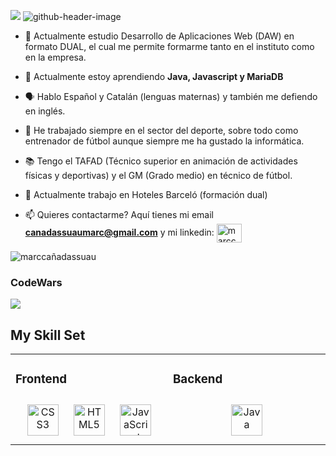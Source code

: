 ![](./your-header-image-name.png)
![github-header-image](https://github.com/mcanadas-dawi/mcanadas-dawi/assets/146749638/1c4b269e-5533-493f-9e21-ecece874284b)

<!--introducción-->
- 🔭 Actualmente estudio Desarrollo de Aplicaciones Web (DAW) en formato DUAL, el cual me permite formarme tanto en el instituto como en la empresa.

- 🌱 Actualmente estoy aprendiendo **Java, Javascript y MariaDB**

- 🗣️ Hablo Español y Catalán (lenguas maternas) y también me defiendo en inglés.

- 👷 He trabajado siempre en el sector del deporte, sobre todo como entrenador de fútbol aunque siempre me ha gustado la informática.

- 📚 Tengo el TAFAD (Técnico superior en animación de actividades físicas y deportivas) y el GM (Grado medio) en técnico de fútbol.

- 🏨 Actualmente trabajo en Hoteles Barceló (formación dual)

- 📫 Quieres contactarme? Aquí tienes mi email **canadassuaumarc@gmail.com** y mi linkedin:
<a href="https://linkedin.com/in/https://www.linkedin.com/in/marc-cañadas-suau-3911b7261/" target="blank"><img align="center" src="https://raw.githubusercontent.com/rahuldkjain/github-profile-readme-generator/master/src/images/icons/Social/linked-in-alt.svg" alt="marccañadas" height="30" width="40" /></a>
<!--introducción-->
<img src="https://komarev.com/ghpvc/?username=mcanadas-dawi&label=Profile%20views&color=0e75b6&style=flat" alt="marccañadassuau" />

### CodeWars ###
[![](https://www.codewars.com/users/MarcCs11/badges/large)](https://www.codewars.com/users/MarcCs11)


## My Skill Set  
<table><tr><td valign="top" width="33%">



### Frontend  
<div align="center">  
<a href="https://www.w3schools.com/css/" target="_blank"><img style="margin: 10px" src="https://profilinator.rishav.dev/skills-assets/css3-original-wordmark.svg" alt="CSS3" height="50" /></a>  
<a href="https://en.wikipedia.org/wiki/HTML5" target="_blank"><img style="margin: 10px" src="https://profilinator.rishav.dev/skills-assets/html5-original-wordmark.svg" alt="HTML5" height="50" /></a>  
<a href="https://www.javascript.com/" target="_blank"><img style="margin: 10px" src="https://profilinator.rishav.dev/skills-assets/javascript-original.svg" alt="JavaScript" height="50" /></a>  
</div>

</td><td valign="top" width="33%">



### Backend  
<div align="center">  
<a href="https://www.java.com/" target="_blank"><img style="margin: 10px" src="https://profilinator.rishav.dev/skills-assets/java-original-wordmark.svg" alt="Java" height="50" /></a>  
</div>

</td>
</tr></table>  

